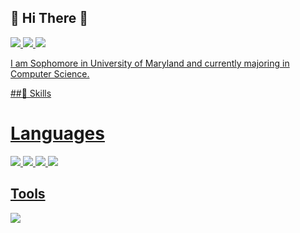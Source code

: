 ## :wave:  Hi There 👋


<a href="https://www.instagram.com/kyuuuuuuuuu_m/?next=%2F" target="_blank"><img src="https://img.shields.io/badge/Instagram-E4405F?style=for-the-badge&logo=Instagram&logoColor=white">
<a href="https://www.linkedin.com/in/kyumin-hwang-4b579a165" target="_blank"><img src="https://img.shields.io/badge/linkedin-0A66C2?style=for-the-badge&logo=LinkedIn&logoColor=white">
<a href="https://www.linkedin.com/in/kyumin-hwang-4b579a165" target="_blank"><img src="https://img.shields.io/badge/davidhwang1020@gmail.com-EA4335?style=for-the-badge&logo=Gmail&logoColor=white">


  I am Sophomore in University of Maryland and currently majoring in Computer Science.

 
  ##💪 Skills
 
  # Languages
  
  <img src="https://img.shields.io/badge/C Sharp-239120?style=for-the-badge&logo=csharp&logoColor=white"> <img src="https://img.shields.io/badge/Python-3776AB?style=for-the-badge&logo=python&logoColor=white"> <img src="https://img.shields.io/badge/Python-3776AB?style=for-the-badge&logo=python&logoColor=white"> <img src="https://img.shields.io/badge/Java-007396?style=for-the-badge&logo=OpenJDK&logoColor=black">
  
  ## Tools
  <img src="https://img.shields.io/badge/Unity-000000?style=for-the-badge&logo=unity&logoColor=white"> 

